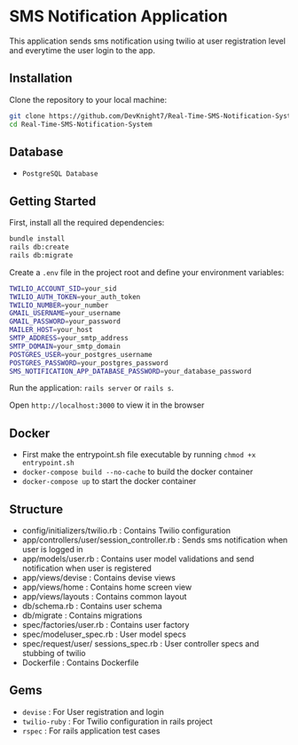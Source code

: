 # SMS Notification Application

This application sends sms notification using twilio at user registration level and everytime the user login to the app.


## Installation

Clone the repository to your local machine:

```bash
git clone https://github.com/DevKnight7/Real-Time-SMS-Notification-System.git
cd Real-Time-SMS-Notification-System
```
## Database
- `PostgreSQL Database`

## Getting Started

First, install all the required dependencies:

```bash
bundle install
rails db:create
rails db:migrate
```

Create a `.env` file in the project root and define your environment variables:

```bash
TWILIO_ACCOUNT_SID=your_sid
TWILIO_AUTH_TOKEN=your_auth_token
TWILIO_NUMBER=your_number
GMAIL_USERNAME=your_username
GMAIL_PASSWORD=your_password
MAILER_HOST=your_host
SMTP_ADDRESS=your_smtp_address
SMTP_DOMAIN=your_smtp_domain
POSTGRES_USER=your_postgres_username
POSTGRES_PASSWORD=your_postgres_password
SMS_NOTIFICATION_APP_DATABASE_PASSWORD=your_database_password
```

Run the application: `rails server` or `rails s`.

Open `http://localhost:3000` to view it in the browser

## Docker
- First make the entrypoint.sh file executable by running `chmod +x entrypoint.sh`
- `docker-compose build --no-cache` to build the docker container
- `docker-compose up` to start the docker container

## Structure
- config/initializers/twilio.rb              : Contains Twilio configuration
- app/controllers/user/session_controller.rb : Sends sms notification when user is logged in
- app/models/user.rb                         : Contains user model validations and send notification when user is registered
- app/views/devise                           : Contains devise views
- app/views/home                             : Contains home screen view
- app/views/layouts                          : Contains common layout
- db/schema.rb                               : Contains user schema
- db/migrate                                 : Contains migrations
- spec/factories/user.rb                     : Contains user factory
- spec/modeluser_spec.rb                     : User model specs
- spec/request/user/ sessions_spec.rb        : User controller specs and stubbing of twilio
- Dockerfile                                 : Contains Dockerfile

## Gems 
- `devise`      : For User registration and login
- `twilio-ruby` : For Twilio configuration in rails project
- `rspec`       : For rails application test cases
